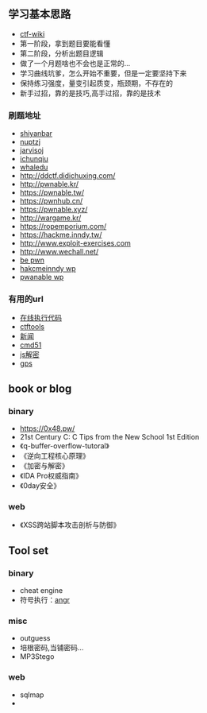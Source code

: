 ## 学习基本思路

* [ctf-wiki](https://ctf-wiki.github.io/ctf-wiki/)
* 第一阶段，拿到题目要能看懂
* 第二阶段，分析出题目逻辑
* 做了一个月题啥也不会也是正常的...
* 学习曲线坑爹，怎么开始不重要，但是一定要坚持下来
* 保持练习强度，量变引起质变，瓶颈期，不存在的
* 新手过招，靠的是技巧,高手过招，靠的是技术

### 刷题地址
- [shiyanbar](http://www.shiyanbar.com/ctf/)
- [nuptzj](http://ctf.nuptzj.cn/)
- [jarvisoj](https://www.jarvisoj.com/)
- [ichunqiu](https://www.ichunqiu.com/competition)
- [whaledu](http://www.whaledu.com/)
- http://ddctf.didichuxing.com/
- http://pwnable.kr/
- https://pwnable.tw/
- https://pwnhub.cn/
- https://pwnable.xyz/
- http://wargame.kr/
- https://ropemporium.com/
- https://hackme.inndy.tw/
- http://www.exploit-exercises.com
- http://www.wechall.net/
- [be pwn](https://haveibeenpwned.com/)
- [hakcmeinndy wp](http://carlstar.club/)
- [pwanable wp](https://bbs.ichunqiu.com/thread-46026-1-1.html)

### 有用的url
- [在线执行代码](https://www.dooccn.com)
- [ctftools](https://www.ctftools.com/down)
- [新闻](https://www.sitedirsec.com/)
- [cmd51](http://www.xmd5.org/)
- [js解密](http://tmxk.org/jother/)
- [gps](http://www.gpsspg.com/bs.htm)

## book or blog

### binary
- https://0x48.pw/
- 21st Century C: C Tips from the New School 1st Edition
- 《q-buffer-overflow-tutoral》
- 《逆向工程核心原理》
- 《加密与解密》
- 《IDA Pro权威指南》
- 《0day安全》

### web 
- 《XSS跨站脚本攻击剖析与防御》


## Tool set

### binary
- cheat engine
- 符号执行：[angr](https://docs.angr.io)

### misc
- outguess 
- 培根密码,当铺密码...
- MP3Stego 

### web
- sqlmap
- 